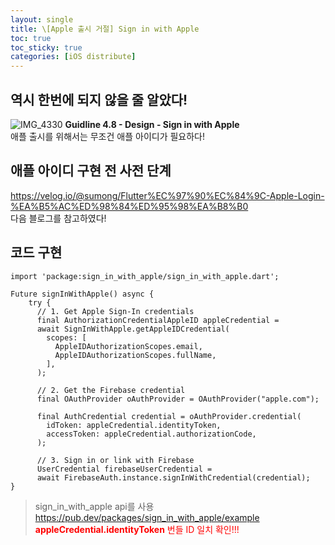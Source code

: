 ```yaml
---
layout: single
title: \[Apple 출시 거절] Sign in with Apple
toc: true
toc_sticky: true
categories: [iOS distribute]
---
```


## 역시 한번에 되지 않을 줄 알았다!
![IMG_4330](https://github.com/KimGyeongLock/KimGyeongLock.github.io/assets/63464299/3d376fa9-76b9-4b13-a0db-ec287170fd35)
**Guidline 4.8 - Design - Sign in with Apple**    
애플 출시를 위해서는 무조건 애플 아이디가 필요하다!

## 애플 아이디 구현 전 사전 단계
<https://velog.io/@sumong/Flutter%EC%97%90%EC%84%9C-Apple-Login-%EA%B5%AC%ED%98%84%ED%95%98%EA%B8%B0>   
다음 블로그를 참고하였다!

## 코드 구현
```
import 'package:sign_in_with_apple/sign_in_with_apple.dart';

Future signInWithApple() async {
    try {
      // 1. Get Apple Sign-In credentials
      final AuthorizationCredentialAppleID appleCredential =
      await SignInWithApple.getAppleIDCredential(
        scopes: [
          AppleIDAuthorizationScopes.email,
          AppleIDAuthorizationScopes.fullName,
        ],
      );

      // 2. Get the Firebase credential
      final OAuthProvider oAuthProvider = OAuthProvider("apple.com");

      final AuthCredential credential = oAuthProvider.credential(
        idToken: appleCredential.identityToken,
        accessToken: appleCredential.authorizationCode,
      );

      // 3. Sign in or link with Firebase
      UserCredential firebaseUserCredential =
      await FirebaseAuth.instance.signInWithCredential(credential);
}
```
> sign_in_with_apple api를 사용 <https://pub.dev/packages/sign_in_with_apple/example>    
> <span style="color: red">**appleCredential.identityToken** 번들 ID 일치 확인!!!</span>
